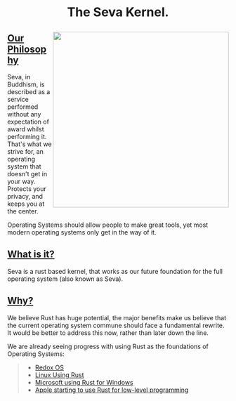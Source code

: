 # <p align="center">The Seva Kernel.</p>

<img align="right" width="400" height="400" src="https://github.com/JackGannonUK/seva/blob/main/imgs/seva.gif">

## **<ins>Our Philosophy</ins>**

Seva, in Buddhism, is described as a service performed without any expectation of award whilst performing it. That's what we strive for, an operating system that doesn't get in your way. Protects your privacy, and keeps you at the center.

Operating Systems should allow people to make great tools, yet most modern operating systems only get in the way of it.

## **<ins>What is it?</ins>**

Seva is a rust based kernel, that works as our future foundation for the full operating system (also known as Seva).

## **<ins>Why?</ins>**

We believe Rust has huge potential, the major benefits make us believe that the current operating
system commune should face a fundamental rewrite. It would be better to address this now, rather than later down the line.

We are already seeing progress with using Rust as the foundations of Operating Systems:

>* [Redox OS](https://en.wikipedia.org/wiki/Redox_(operating_system))
>* [Linux Using Rust](https://www.theregister.com/2021/07/05/rust_for_linux_kernel_project)
>* [Microsoft using Rust for Windows](https://docs.microsoft.com/en-us/windows/dev-environment/rust/overview)
>* [Apple starting to use Rust for low-level programming](https://news.ycombinator.com/item?id=24442134)

